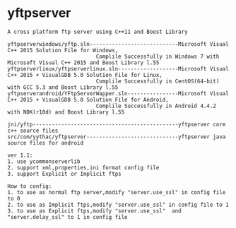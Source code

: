 # yftpserver
    
    A cross platform ftp server using C++11 and Boost Library

    yftpserverwindows/yftp.sln----------------------------Microsoft Visual C++ 2015 Solution File for Windows,
                                Complile Successfully in Windows 7 with Microsoft Visual C++ 2015 and Boost Library l.55
    yftpserverlinux/yftpserverlinux.sln-------------------Microsoft Visual C++ 2015 + VisualGDB 5.0 Solution File for Linux,
                                Complile Successfully in CentOS(64-bit) with GCC 5.3 and Boost Library l.55
    yftpserverandroid/YFtpServerWapper.sln----------------Microsoft Visual C++ 2015 + VisualGDB 5.0 Solution File for Android,
                                Complile Successfully in Android 4.4.2 with NDK(r10d) and Boost Library l.55

    jni/yftp----------------------------------------------yftpserver core c++ source files
    src/com/yythac/yftpserver-----------------------------yftpserver java source files for android

	ver 1.1:
	1. use ycommonserverlib
	2. support xml,properties,ini format config file
	3. support Explicit or Implicit ftps
	
	How to config:
	1. to use as normal ftp server,modify "server.use_ssl" in config file to 0
	2. to use as Implicit ftps,modify "server.use_ssl" in config file to 1
	3. to use as Explicit ftps,modify "server.use_ssl"  and  "server.delay_ssl" to 1 in config file